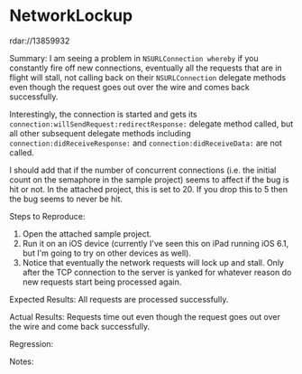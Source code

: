 NetworkLockup
=============

rdar://13859932

Summary:
I am seeing a problem in `NSURLConnection whereby` if you constantly fire off new connections, eventually all the requests that are in flight will stall, not calling back on their `NSURLConnection` delegate methods even though the request goes out over the wire and comes back successfully.

Interestingly, the connection is started and gets its `connection:willSendRequest:redirectResponse:` delegate method called, but all other subsequent delegate methods including `connection:didReceiveResponse:` and `connection:didReceiveData:` are not called.

I should add that if the number of concurrent connections (i.e. the initial count on the semaphore in the sample project) seems to affect if the bug is hit or not. In the attached project, this is set to 20. If you drop this to 5 then the bug seems to never be hit.

Steps to Reproduce:
  1) Open the attached sample project.
  1) Run it on an iOS device (currently I've seen this on iPad running iOS 6.1, but I'm going to try on other devices as well).
  1) Notice that eventually the network requests will lock up and stall. Only after the TCP connection to the server is yanked for whatever reason do new requests start being processed again.

Expected Results:
All requests are processed successfully.

Actual Results:
Requests time out even though the request goes out over the wire and come back successfully.

Regression:

Notes:

